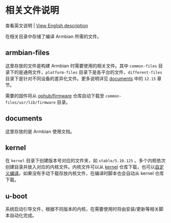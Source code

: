 # 相关文件说明

查看英文说明 | [View English description](README.md)

在相关目录中存储了编译 Armbian 所需的文件。

## armbian-files

这里存放的文件是构建 Armbian 时需要使用的相关文件。其中 `common-files` 目录下的是通用文件，`platform-files` 目录下是各平台的文件，`different-files` 目录下是针对不同设备的差异化文件。更多说明详见 [documents](documents/README.cn.md) 中的 `12.15` 章节。

需要的固件将从 [ophub/firmware](https://github.com/ophub/firmware) 仓库自动下载至 `common-files/usr/lib/firmware` 目录。

## documents

这里存放的是 Armbian 使用文档。

## kernel

在 `kernel` 目录下创建版本号对应的文件夹，如 `stable/5.10.125` 。多个内核依次创建目录并放入对应的内核文件。内核文件可以从 [kernel](https://github.com/jerbe/armbian_kernel) 仓库下载，也可以[自定义编译](../compile-kernel)。如果没有手动下载存放内核文件，在编译时脚本也会自动从 kernel 仓库下载。

## u-boot

系统启动引导文件，根据不同版本的内核，在需要使用时将由安装/更新等相关脚本自动化完成。
